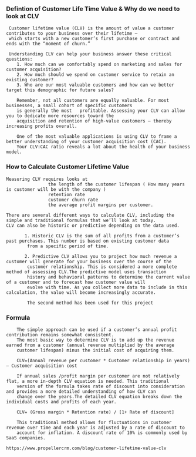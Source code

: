 ### Defintion of Customer Life Time Value & Why do we need to look at CLV
    
     Customer lifetime value (CLV) is the amount of value a customer contributes to your business over their lifetime –  
     which starts with a new customer’s first purchase or contract and ends with the “moment of churn.”
     
     Understanding CLV can help your business answer these critical questions:
        1. How much can we comfortably spend on marketing and sales for customer acquisition?
        2. How much should we spend on customer service to retain an existing customer?
        3. Who are our most valuable customers and how can we better target this demographic for future sales?
        
        Remember, not all customers are equally valuable. For most businesses, a small cohort of specific customers 
        is generally the most   profitable. Assessing your CLV can allow you to dedicate more resources toward the 
        acquisition and retention of high-value customers – thereby increasing profits overall.
        
        One of the most valuable applications is using CLV to frame a better understanding of your customer acquisition cost (CAC).
        Your CLV:CAC ratio reveals a lot about the health of your business model.

### How to Calculate Customer Lifetime Value

    Measuring CLV requires looks at 
                    the length of the customer lifespan ( How many years is customer will be with the company )
                    retention rate
                    customer churn rate
                    the average profit margins per customer.
    
    There are several different ways to calculate CLV, including the simple and traditional formulas that we’ll look at today.
    CLV can also be historic or predictive depending on the data used.
        
           1. Historic CLV is the sum of all profits from a customer’s past purchases. This number is based on existing customer data 
            from a specific period of time.
            
           2. Predictive CLV allows you to project how much revenue a customer will generate for your business over the course of the   
            customer relationship. This is considered a more complete method of assessing CLV.The predictive model uses transaction 
            history and behavioral patterns to determine the current value of a customer and to forecast how customer value will 
            evolve with time. As you collect more data to include in this calculation, the value will become increasingly accurate.
            
            The second method has been used for this project
 
 ### Formula
        
        The simple approach can be used if a customer’s annual profit contribution remains somewhat consistent.
        The most basic way to determine CLV is to add up the revenue earned from a customer (annual revenue multiplied by the average 
        customer lifespan) minus the initial cost of acquiring them.

        CLV=(Annual revenue per customer * Customer relationship in years) – Customer acquisition cost
        
        If annual sales /profit margin per customer are not relatively flat, a more in-depth CLV equation is needed. This traditional   
        version of the formula takes rate of discount into consideration and provides a more detailed understanding of how CLV can 
        change over the years.The detailed CLV equation breaks down the individual costs and profits of each year.

        CLV= (Gross margin * Retention rate) / [1+ Rate of discount]
        
        This traditional method allows for fluctuations in customer revenue over time and each year is adjusted by a rate of discount to 
        account for inflation. A discount rate of 10% is commonly used by SaaS companies.
    
    https://www.propellercrm.com/blog/customer-lifetime-value-clv
